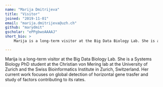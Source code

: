 ```yaml
---
name: "Marija Dmitrijeva"
title: "Visitor"
joined: "2019-11-01"
email: "marija.dmitrijeva@uzh.ch"
github: "marydmit"
gscholar: "ePPgbwoAAAAJ"
short_bio: >
    Marija is a long-term visitor at the Big Data Biology Lab. She is a Systems Biology PhD student at the Christian von Mering lab at the University of Zurich and the Swiss Bioinformatics Institute in Zurich, Switzerland. Her current work focuses on global detection of horizontal gene trasfer and study of factors contributing to its rates.

---
```

Marija is a long-term visitor at the Big Data Biology Lab. She is a Systems Biology PhD student at the Christian von Mering lab at the University of Zurich and the Swiss Bioinformatics Institute in Zurich, Switzerland. Her current work focuses on global detection of horizontal gene trasfer and study of factors contributing to its rates.
